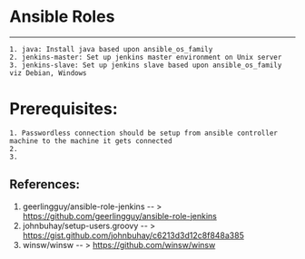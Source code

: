 # Ansible Roles
----------------------
    1. java: Install java based upon ansible_os_family
    2. jenkins-master: Set up jenkins master environment on Unix server
    3. jenkins-slave: Set up jenkins slave based upon ansible_os_family viz Debian, Windows
    
# Prerequisites:
    1. Passwordless connection should be setup from ansible controller machine to the machine it gets connected
    2. 
    3.

References:
-----------
  1. geerlingguy/ansible-role-jenkins -- > https://github.com/geerlingguy/ansible-role-jenkins
  2. johnbuhay/setup-users.groovy     -- > https://gist.github.com/johnbuhay/c6213d3d12c8f848a385
  3. winsw/winsw                      -- > https://github.com/winsw/winsw
